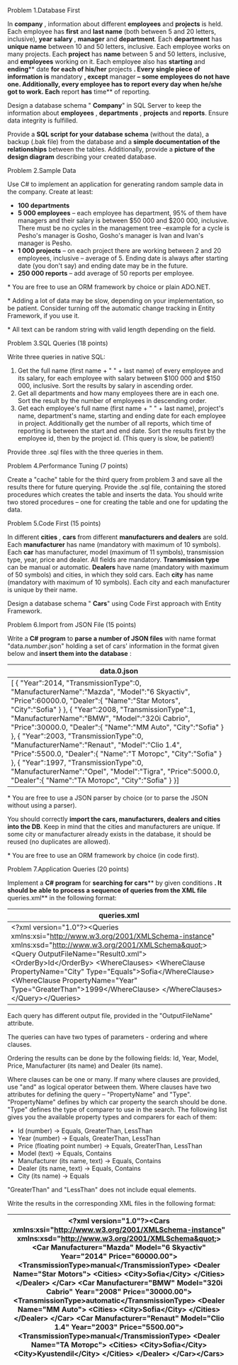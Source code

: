 
Problem 1.Database First 

In **company** , information about different **employees** and **projects** is held. Each employee has **first** and **last name** (both between 5 and 20 letters, inclusive), **year salary** , **manager** and **department**. Each **department** has **unique name** between 10 and 50 letters, inclusive. Each employee works on many projects. Each **project** has **name** between 5 and 50 letters, inclusive, and **employees** working on it. Each employee also has **starting** and **ending**** date **for each of his/her** projects **. Every single piece of information is** mandatory **, except** manager **– some employees do not have one. Additionally, every employee has to report every day when he/she got to work. Each** report **has** time** of reporting.

Design a database schema &quot; **Company**&quot; in SQL Server to keep the information about **employees** , **departments** , **projects** and **reports**. Ensure data integrity is fulfilled.

Provide a **SQL script for your database schema** (without the data), a backup (.bak file) from the database and a **simple documentation of the relationships** between the tables. Additionally, provide a **picture of the design diagram** describing your created database.

Problem 2.Sample Data 

Use C# to implement an application for generating random sample data in the company. Create at least:

- **100 departments**
- **5 000 employees** – each employee has department, 95% of them have managers and their salary is between $50 000 and $200 000, inclusive. There must be no cycles in the management tree –example for a cycle is Pesho&#39;s manager is Gosho, Gosho&#39;s manager is Ivan and Ivan&#39;s manager is Pesho.
- **1 000 projects** – on each project there are working between 2 and 20 employees, inclusive – average of 5. Ending date is always after starting date (you don&#39;t say) and ending date may be in the future.
- **250 000 reports** – add average of 50 reports per employee.

\* You are free to use an ORM framework by choice or plain ADO.NET.

\* Adding a lot of data may be slow, depending on your implementation, so be patient. Consider turning off the automatic change tracking in Entity Framework, if you use it.

\* All text can be random string with valid length depending on the field.

Problem 3.SQL Queries (18 points)

Write three queries in native SQL:

1. Get the full name (first name + &quot; &quot; + last name) of every employee and its salary, for each employee with salary between $100 000 and $150 000, inclusive. Sort the results by salary in ascending order.
2. Get all departments and how many employees there are in each one. Sort the result by the number of employees in descending order.
3. Get each employee&#39;s full name (first name + &quot; &quot; + last name), project&#39;s name, department&#39;s name, starting and ending date for each employee in project. Additionally get the number of all reports, which time of reporting is between the start and end date. Sort the results first by the employee id, then by the project id. (This query is slow, be patient!)

Provide three .sql files with the three queries in them.

Problem 4.Performance Tuning (7 points)

Create a &quot;cache&quot; table for the third query from problem 3 and save all the results there for future querying. Provide the .sql file, containing the stored procedures which creates the table and inserts the data. You should write two stored procedures – one for creating the table and one for updating the data.

Problem 5.Code First (15 points)

In different **cities** , **cars** from different **manufacturers and dealers** are sold. Each **manufacturer** has name (mandatory with maximum of 10 symbols). Each **car** has manufacturer, model (maximum of 11 symbols), transmission type, year, price and dealer. All fields are mandatory. **Transmission type** can be manual or automatic. **Dealers** have name (mandatory with maximum of 50 symbols) and cities, in which they sold cars. Each **city** has name (mandatory with maximum of 10 symbols). Each city and each manufacturer is unique by their name.

Design a database schema &quot; **Cars**&quot; using Code First approach with Entity Framework.

Problem 6.Import from JSON File (15 points)

Write a **C# program** to **parse a number of JSON files** with name format &quot;data._number_.json&quot; holding a set of cars&#39; information in the format given below and **insert them into the database** :

| **data.0.json** |
| --- |
| [   {      &quot;Year&quot;:2014,      &quot;TransmissionType&quot;:0,      &quot;ManufacturerName&quot;:&quot;Mazda&quot;,      &quot;Model&quot;:&quot;6 Skyactiv&quot;,      &quot;Price&quot;:60000.0,      &quot;Dealer&quot;:{         &quot;Name&quot;:&quot;Star Motors&quot;,         &quot;City&quot;:&quot;Sofia&quot;      }   },   {      &quot;Year&quot;:2008,      &quot;TransmissionType&quot;:1,      &quot;ManufacturerName&quot;:&quot;BMW&quot;,      &quot;Model&quot;:&quot;320i Cabrio&quot;,      &quot;Price&quot;:30000.0,      &quot;Dealer&quot;:{         &quot;Name&quot;:&quot;MM Auto&quot;,         &quot;City&quot;:&quot;Sofia&quot;      }   },   {      &quot;Year&quot;:2003,      &quot;TransmissionType&quot;:0,      &quot;ManufacturerName&quot;:&quot;Renaut&quot;,      &quot;Model&quot;:&quot;Clio 1.4&quot;,      &quot;Price&quot;:5500.0,      &quot;Dealer&quot;:{         &quot;Name&quot;:&quot;T Моторс&quot;,         &quot;City&quot;:&quot;Sofia&quot;      }   },   {      &quot;Year&quot;:1997,      &quot;TransmissionType&quot;:0,      &quot;ManufacturerName&quot;:&quot;Opel&quot;,      &quot;Model&quot;:&quot;Tigra&quot;,      &quot;Price&quot;:5000.0,      &quot;Dealer&quot;:{         &quot;Name&quot;:&quot;TA Моторс&quot;,         &quot;City&quot;:&quot;Sofia&quot;      }   }] |

\* You are free to use a JSON parser by choice (or to parse the JSON without using a parser).

You should correctly **import the cars, manufacturers, dealers and cities into the DB**. Keep in mind that the cities and manufacturers are unique. If some city or manufacturer already exists in the database, it should be reused (no duplicates are allowed).

\* You are free to use an ORM framework by choice (in code first).

Problem 7.Application Queries (20 points)

Implement a **C# program** for **searching for cars**** by given conditions **. It should be able to process a sequence of queries from the XML file** queries.xml** in the following format:

| **queries.xml** |
| --- |
| &lt;?xml version=&quot;1.0&quot;?&gt;&lt;Queries xmlns:xsi=&quot;http://www.w3.org/2001/XMLSchema-instance&quot; xmlns:xsd=&quot;http://www.w3.org/2001/XMLSchema&quot;&gt;  &lt;Query OutputFileName=&quot;Result0.xml&quot;&gt;    &lt;OrderBy&gt;Id&lt;/OrderBy&gt;    &lt;WhereClauses&gt;      &lt;WhereClause PropertyName=&quot;City&quot; Type=&quot;Equals&quot;&gt;Sofia&lt;/WhereClause&gt;      &lt;WhereClause PropertyName=&quot;Year&quot; Type=&quot;GreaterThan&quot;&gt;1999&lt;/WhereClause&gt;    &lt;/WhereClauses&gt;  &lt;/Query&gt;&lt;/Queries&gt; |

Each query has different output file, provided in the &quot;OutputFileName&quot; attribute.

The queries can have two types of parameters - ordering and where clauses.

Ordering the results can be done by the following fields: Id, Year, Model, Price, Manufacturer (its name) and Dealer (its name).

Where clauses can be one or many. If many where clauses are provided, use &quot;and&quot; as logical operator between them. Where clauses have two attributes for defining the query – &quot;PropertyName&quot; and &quot;Type&quot;. &quot;PropertyName&quot; defines by which car property the search should be done. &quot;Type&quot; defines the type of comparer to use in the search. The following list gives you the available property types and comparers for each of them:

- Id (number) -&gt; Equals, GreaterThan, LessThan
- Year (number) -&gt; Equals, GreaterThan, LessThan
- Price (floating point number) -&gt; Equals, GreaterThan, LessThan
- Model (text) -&gt; Equals, Contains
- Manufacturer (its name, text) -&gt; Equals, Contains
- Dealer (its name, text) -&gt; Equals, Contains
- City (its name) -&gt; Equals

&quot;GreaterThan&quot; and &quot;LessThan&quot; does not include equal elements.

Write the results in the corresponding XML files in the following format:

| &lt;?xml version=&quot;1.0&quot;?&gt;&lt;Cars xmlns:xsi=&quot;http://www.w3.org/2001/XMLSchema-instance&quot; xmlns:xsd=&quot;http://www.w3.org/2001/XMLSchema&quot;&gt;  &lt;Car Manufacturer=&quot;Mazda&quot; Model=&quot;6 Skyactiv&quot; Year=&quot;2014&quot; Price=&quot;60000.00&quot;&gt;    &lt;TransmissionType&gt;manual&lt;/TransmissionType&gt;    &lt;Dealer Name=&quot;Star Motors&quot;&gt;      &lt;Cities&gt;        &lt;City&gt;Sofia&lt;/City&gt;      &lt;/Cities&gt;    &lt;/Dealer&gt;  &lt;/Car&gt;  &lt;Car Manufacturer=&quot;BMW&quot; Model=&quot;320i Cabrio&quot; Year=&quot;2008&quot; Price=&quot;30000.00&quot;&gt;    &lt;TransmissionType&gt;automatic&lt;/TransmissionType&gt;    &lt;Dealer Name=&quot;MM Auto&quot;&gt;      &lt;Cities&gt;        &lt;City&gt;Sofia&lt;/City&gt;      &lt;/Cities&gt;    &lt;/Dealer&gt;  &lt;/Car&gt;  &lt;Car Manufacturer=&quot;Renaut&quot; Model=&quot;Clio 1.4&quot; Year=&quot;2003&quot; Price=&quot;5500.00&quot;&gt;    &lt;TransmissionType&gt;manual&lt;/TransmissionType&gt;    &lt;Dealer Name=&quot;TA Моторс&quot;&gt;      &lt;Cities&gt;        &lt;City&gt;Sofia&lt;/City&gt;        &lt;City&gt;Kyustendil&lt;/City&gt;      &lt;/Cities&gt;    &lt;/Dealer&gt;  &lt;/Car&gt;&lt;/Cars&gt; |
| --- |

